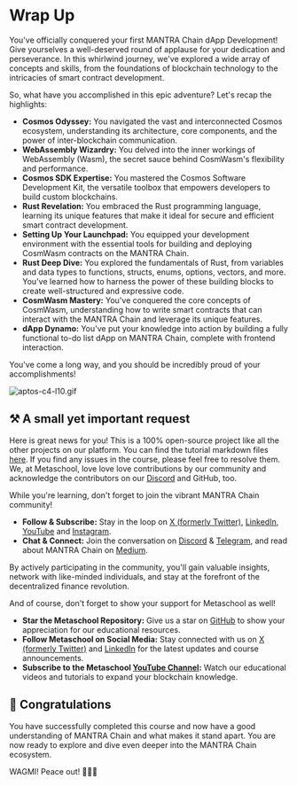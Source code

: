 # Wrap Up

You've officially conquered your first MANTRA Chain dApp Development!  Give yourselves a well-deserved round of applause for your dedication and perseverance.  In this whirlwind journey, we've explored a wide array of concepts and skills, from the foundations of blockchain technology to the intricacies of smart contract development.

So, what have you accomplished in this epic adventure?  Let's recap the highlights:

- **Cosmos Odyssey:** You navigated the vast and interconnected Cosmos ecosystem, understanding its architecture, core components, and the power of inter-blockchain communication.
- **WebAssembly Wizardry:** You delved into the inner workings of WebAssembly (Wasm), the secret sauce behind CosmWasm's flexibility and performance.
- **Cosmos SDK Expertise:** You mastered the Cosmos Software Development Kit, the versatile toolbox that empowers developers to build custom blockchains.
- **Rust Revelation:** You embraced the Rust programming language, learning its unique features that make it ideal for secure and efficient smart contract development.
- **Setting Up Your Launchpad:** You equipped your development environment with the essential tools for building and deploying CosmWasm contracts on the MANTRA Chain.
- **Rust Deep Dive:** You explored the fundamentals of Rust, from variables and data types to functions, structs, enums, options, vectors, and more. You've learned how to harness the power of these building blocks to create well-structured and expressive code.
- **CosmWasm Mastery:** You've conquered the core concepts of CosmWasm, understanding how to write smart contracts that can interact with the MANTRA Chain and leverage its unique features.
- **dApp Dynamo:** You've put your knowledge into action by building a fully functional to-do list dApp on MANTRA Chain, complete with frontend interaction.

You've come a long way, and you should be incredibly proud of your accomplishments!

![aptos-c4-l10.gif](https://github.com/0xmetaschool/Learning-Projects/blob/main/assests_for_all/Building%20on%20Mantra%20-%20C2/6.%20Conclusion/1.%20Wrap%20Up/aptos-c4-l10.webp?raw=true)

## ⚒️ A small yet important request

Here is great news for you! This is a 100% open-source project like all the other projects on our platform. You can find the tutorial markdown files [here](https://github.com/0xmetaschool/Learning-Projects). If you find any issues in the course, please feel free to resolve them. We, at Metaschool, love love love contributions by our community and acknowledge the contributors on our [Discord](https://discord.com/invite/vbVMUwXWgc) and GitHub, too.

While you're learning, don't forget to join the vibrant MANTRA Chain community!

- **Follow & Subscribe:** Stay in the loop on [X (formerly Twitter)](https://twitter.com/MANTRA_Chain), [LinkedIn](https://www.linkedin.com/company/mantrachain/), [YouTube](https://www.youtube.com/@MANTRAChain) and [Instagram](https://www.instagram.com/mantra_chain/).
- **Chat & Connect:** Join the conversation on [Discord](https://discord.com/invite/gfks4TwAJV) & [Telegram](https://t.me/MANTRA_Chain), and read about MANTRA Chain on [Medium](https://mantrachain.medium.com/).

By actively participating in the community, you'll gain valuable insights, network with like-minded individuals, and stay at the forefront of the decentralized finance revolution.

And of course, don't forget to show your support for Metaschool as well!

- **Star the Metaschool Repository:** Give us a star on [GitHub](https://github.com/0xmetaschool/Learning-Projects) to show your appreciation for our educational resources.
- **Follow Metaschool on Social Media:** Stay connected with us on [X (formerly Twitter)](https://twitter.com/0xmetaschool) and [LinkedIn](https://www.linkedin.com/company/0xmetaschool/) for the latest updates and course announcements.
- **Subscribe to the Metaschool [YouTube Channel](https://www.youtube.com/@0xmetaschool/):** Watch our educational videos and tutorials to expand your blockchain knowledge.

## **🎊 Congratulations**

You have successfully completed this course and now have a good understanding of MANTRA Chain and what makes it stand apart. You are now ready to explore and dive even deeper into the MANTRA Chain ecosystem.

WAGMI! Peace out! ✌🏻🔮
